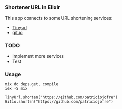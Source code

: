 ### Shortener URL in Elixir

This app connects to some URL shortening services:

- [Tinyurl](http://tinyurl.com/)
- [git.io](http://git.io/)

### TODO
- Implement more services
- Test

### Usage

```
mix do deps.get, compile
iex -S mix
```

```
TinyUrl.shorten("https://github.com/patriciojofre")
Gitio.shorten("https://github.com/patriciojofre")
```